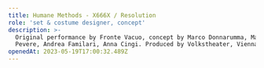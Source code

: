 ```yaml
---
title: Humane Methods - X666X / Resolution
role: 'set & costume designer, concept'
description: >-
  Original performance by Fronte Vacuo, concept by Marco Donnarumma, Margherita
  Pevere, Andrea Familari, Anna Cingi. Produced by Volkstheater, Vienna.
openedAt: 2023-05-19T17:00:32.489Z
---
```


